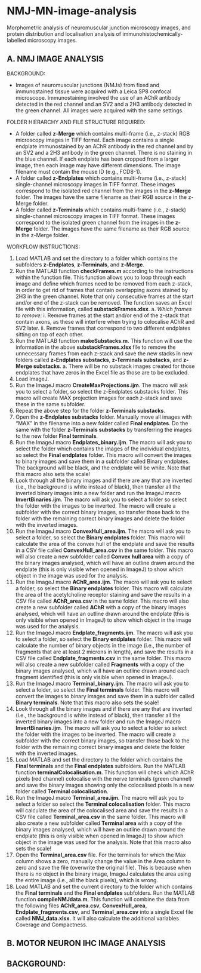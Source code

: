 # NMJ-MN-image-analysis
Morphometric analysis of neuromuscular junction microscopy images, and protein distribution and localisation analysis of immunohistochemically-labelled microscopy images.

## A.	NMJ IMAGE ANALYSIS

BACKGROUND:
-	Images of neuromuscular junctions (NMJs) from fixed and immunostained tissue were acquired with a Leica SP8 confocal microscope. Immunostaining involved the use of an AChR antibody detected in the red channel and an SV2 and a 2H3 antibody detected in the green channel. All images were acquired with the same settings.

FOLDER HIERARCHY AND FILE STRUCTURE REQUIRED:
-	A folder called **z-Merge** which contains multi-frame (i.e., z-stack) RGB microscopy images in TIFF format. Each image contains a single endplate immunostained by an AChR antibody in the red channel and by an SV2 and a 2H3 antibody in the green channel. There is no staining in the blue channel. If each endplate has been cropped from a larger image, then each image may have different dimensions. The image filename must contain the mouse ID (e.g., FCD8-1).
-	A folder called **z-Endplates** which contains multi-frame (i.e., z-stack) single-channel microscopy images in TIFF format. These images correspond to the isolated red channel from the images in the **z-Merge** folder. The images have the same filename as their RGB source in the z-Merge folder.
-	A folder called **z-Terminals** which contains multi-frame (i.e., z-stack) single-channel microscopy images in TIFF format. These images correspond to the isolated green channel from the images in the **z-Merge** folder. The images have the same filename as their RGB source in the z-Merge folder.

WORKFLOW INSTRUCTIONS:
1.	Load MATLAB and set the directory to a folder which contains the subfolders **z-Endplates**, **z-Terminals**, and **z-Merge**.
2.	Run the MATLAB function **checkFrames.m** according to the instructions within the function file. This function allows you to loop through each image and define which frames need to be removed from each z-stack, in order to get rid of frames that contain overlapping axons stained by 2H3 in the green channel. Note that only consecutive frames at the start and/or end of the z-stack can be removed. The function saves an Excel file with this information, called **substackFrames.xlsx**.
a.	*Which frames to remove:*
i.	Remove frames at the start and/or end of the z-stack that contain axons, as these will interfere when trying to colocalise AChR and SV2 later.
ii.	Remove frames that correspond to two different endplates sitting on top of each other.
3.	Run the MATLAB function **makeSubstacks.m**. This function will use the information in the above **substackFrames.xlsx** file to remove the unnecessary frames from each z-stack and save the new stacks in new folders called **z-Endplates substacks**, **z-Terminals substacks**, and **z-Merge substacks**.
a.	There will be no substack images created for those endplates that have zeros in the Excel file as those are to be excluded.
4.	Load ImageJ.
5.	Run the ImageJ macro **CreateMaxProjections.ijm**. The macro will ask you to select a folder, so select the z-Endplates substacks folder. This macro will create MAX projection images for each z-stack and save these in the same subfolder.
6.	Repeat the above step for the folder **z-Terminals substacks**.
7.	Open the **z-Endplates substacks** folder. Manually move all images with “MAX” in the filename into a new folder called **Final endplates**. Do the same with the folder **z-Terminals substacks** by transferring the images to the new folder **Final terminals**.
8.	Run the ImageJ macro **Endplates_binary.ijm**. The macro will ask you to select the folder which contains the images of the individual endplates, so select the **Final endplates** folder. This macro will convert the images to binary images and save them in a subfolder called Binary endplates. The background will be black, and the endplate will be white. Note that this macro also sets the scale!
9.	Look through all the binary images and if there are any that are inverted (i.e., the background is white instead of black), then transfer all the inverted binary images into a new folder and run the ImageJ macro **InvertBinaries.ijm**. The macro will ask you to select a folder so select the folder with the images to be inverted. The macro will create a subfolder with the correct binary images, so transfer those back to the folder with the remaining correct binary images and delete the folder with the inverted images.
10.	Run the ImageJ macro **ConvexHull_area.ijm**. The macro will ask you to select a folder, so select the **Binary endplates** folder. This macro will calculate the area of the convex hull of the endplate and save the results in a CSV file called **ConvexHull_area.csv** in the same folder. This macro will also create a new subfolder called **Convex hull area** with a copy of the binary images analysed, which will have an outline drawn around the endplate (this is only visible when opened in ImageJ) to show which object in the image was used for the analysis.
11.	Run the ImageJ macro **AChR_area.ijm**. The macro will ask you to select a folder, so select the **Binary endplates** folder. This macro will calculate the area of the acetylcholine receptor staining and save the results in a CSV file called **AChR_area.csv** in the same folder. This macro will also create a new subfolder called **AChR** with a copy of the binary images analysed, which will have an outline drawn around the endplate (this is only visible when opened in ImageJ) to show which object in the image was used for the analysis.
12.	Run the ImageJ macro **Endplate_fragments.ijm**. The macro will ask you to select a folder, so select the **Binary endplates** folder. This macro will calculate the number of binary objects in the image (i.e., the number of fragments that are at least 2 microns in length), and save the results in a CSV file called **Endplate_fragments.csv** in the same folder. This macro will also create a new subfolder called **Fragments** with a copy of the binary images analysed, which will have an outline drawn around each fragment identified (this is only visible when opened in ImageJ).
13.	Run the ImageJ macro **Terminal_binary.ijm**. The macro will ask you to select a folder, so select the **Final terminals** folder. This macro will convert the images to binary images and save them in a subfolder called **Binary terminals**. Note that this macro also sets the scale!
14.	Look through all the binary images and if there are any that are inverted (i.e., the background is white instead of black), then transfer all the inverted binary images into a new folder and run the ImageJ macro **InvertBinaries.ijm**. The macro will ask you to select a folder so select the folder with the images to be inverted. The macro will create a subfolder with the correct binary images, so transfer those back to the folder with the remaining correct binary images and delete the folder with the inverted images.
15.	Load MATLAB and set the directory to the folder which contains the **Final terminals** and the **Final endplates** subfolders. Run the MATLAB function **terminalColocalisation.m**. This function will check which AChR pixels (red channel) colocalise with the nerve terminals (green channel) and save the binary images showing only the colocalised pixels in a new folder called **Terminal colocalisation**.
16.	Run the ImageJ macro **Terminal_area.ijm**. The macro will ask you to select a folder so select the **Terminal colocalisation** folder. This macro will calculate the area of the colocalised area and save the results in a CSV file called **Terminal_area.csv** in the same folder. This macro will also create a new subfolder called **Terminal area** with a copy of the binary images analysed, which will have an outline drawn around the endplate (this is only visible when opened in ImageJ) to show which object in the image was used for the analysis. Note that this macro also sets the scale!
17.	Open the **Terminal_area.csv** file. For the terminals for which the Max column shows a zero, manually change the value in the Area column to zero and save the file (overwrite the original file). This is because when there is no object in the binary image, ImageJ calculates the area using the entire image (i.e., all the black pixels), which is wrong.
18.	Load MATLAB and set the current directory to the folder which contains the **Final terminals** and the **Final endplates** subfolders. Run the MATLAB function **compileNMJdata.m**. This function will combine the data from the following files **AChR_area.csv**, **ConvexHull_area**, **Endplate_fragments.csv**, and **Terminal_area.csv** into a single Excel file called **NMJ_data.xlsx**. It will also calculate the additional variables Coverage and Compactness.

## B.	MOTOR NEURON IHC IMAGE ANALYSIS

BACKGROUND:
-
